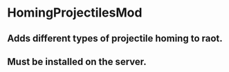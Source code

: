 # HomingProjectilesMod
## Adds different types of projectile homing to raot.
## Must be installed on the server.
